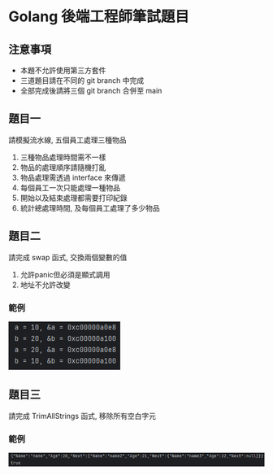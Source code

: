 # Golang 後端工程師筆試題目

## 注意事項

- 本題不允許使用第三方套件
- 三道題目請在不同的 git branch 中完成
- 全部完成後請將三個 git branch 合併至 main

## 題目一

請模擬流水線, 五個員工處理三種物品

1. 三種物品處理時間需不一樣
2. 物品的處理順序請隨機打亂
3. 物品處理需透過 interface 來傳遞
4. 每個員工一次只能處理一種物品
5. 開始以及結束處理都需要打印紀錄
6. 統計總處理時間, 及每個員工處理了多少物品

## 題目二

請完成 swap 函式, 交換兩個變數的值

1. 允許panic但必須是顯式調用
2. 地址不允許改變

### 範例

![swap.png](images/swap.png)

## 題目三

請完成 TrimAllStrings 函式, 移除所有空白字元

### 範例

![trim_all_strings.png](images/trim_all_strings.png)